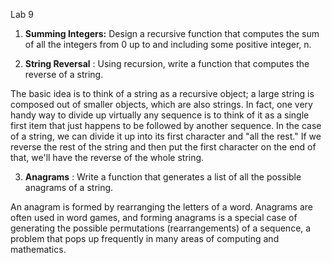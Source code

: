 Lab 9

1. **Summing Integers:** Design a recursive function that computes the sum of all the integers from 0 up to and including some positive integer, n.



2. **String Reversal** : Using recursion, write a function that computes the reverse of a string.

The basic idea is to think of a string as a recursive object; a large string is composed out of smaller objects, which are also strings. In fact, one very handy way to divide up virtually any sequence is to think of it as a single first item that just happens to be followed by another sequence. In the case of a string, we can divide it up into its first character and &quot;all the rest.&quot; If we reverse the rest of the string and then put the first character on the end of that, we&#39;ll have the reverse of the whole string.



3. **Anagrams** : Write a function that generates a list of all the possible anagrams of a string.

An anagram is formed by rearranging the letters of a word. Anagrams are often used in word games, and forming anagrams is a special case of generating the possible permutations (rearrangements) of a sequence, a problem that pops up frequently in many areas of computing and mathematics.




